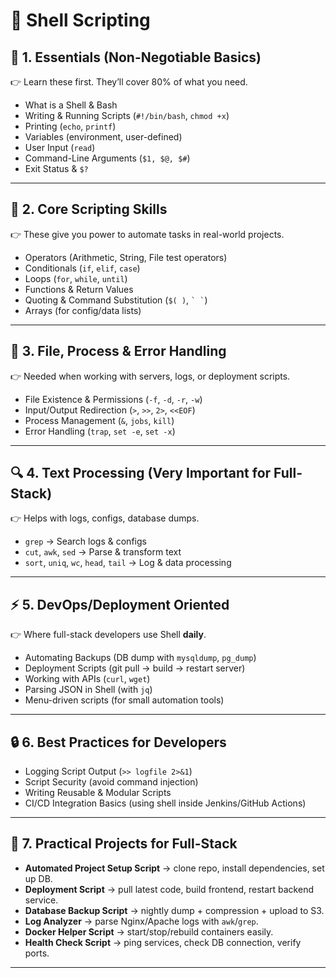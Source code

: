 # 📘 Shell Scripting

## 🧭 **1. Essentials (Non-Negotiable Basics)**

👉 Learn these first. They’ll cover 80% of what you need.

* What is a Shell & Bash
* Writing & Running Scripts (`#!/bin/bash`, `chmod +x`)
* Printing (`echo`, `printf`)
* Variables (environment, user-defined)
* User Input (`read`)
* Command-Line Arguments (`$1, $@, $#`)
* Exit Status & `$?`

---

## 🔄 **2. Core Scripting Skills**

👉 These give you power to automate tasks in real-world projects.

* Operators (Arithmetic, String, File test operators)
* Conditionals (`if`, `elif`, `case`)
* Loops (`for`, `while`, `until`)
* Functions & Return Values
* Quoting & Command Substitution (`$( )`, `` ` ` ``)
* Arrays (for config/data lists)

---

## 📂 **3. File, Process & Error Handling**

👉 Needed when working with servers, logs, or deployment scripts.

* File Existence & Permissions (`-f`, `-d`, `-r`, `-w`)
* Input/Output Redirection (`>`, `>>`, `2>`, `<<EOF`)
* Process Management (`&`, `jobs`, `kill`)
* Error Handling (`trap`, `set -e`, `set -x`)

---

## 🔍 **4. Text Processing (Very Important for Full-Stack)**

👉 Helps with logs, configs, database dumps.

* `grep` → Search logs & configs
* `cut`, `awk`, `sed` → Parse & transform text
* `sort`, `uniq`, `wc`, `head`, `tail` → Log & data processing

---

## ⚡ **5. DevOps/Deployment Oriented**

👉 Where full-stack developers use Shell **daily**.

* Automating Backups (DB dump with `mysqldump`, `pg_dump`)
* Deployment Scripts (git pull → build → restart server)
* Working with APIs (`curl`, `wget`)
* Parsing JSON in Shell (with `jq`)
* Menu-driven scripts (for small automation tools)

---

## 🔒 **6. Best Practices for Developers**

* Logging Script Output (`>> logfile 2>&1`)
* Script Security (avoid command injection)
* Writing Reusable & Modular Scripts
* CI/CD Integration Basics (using shell inside Jenkins/GitHub Actions)

---

## 🚀 **7. Practical Projects for Full-Stack**

* **Automated Project Setup Script** → clone repo, install dependencies, set up DB.
* **Deployment Script** → pull latest code, build frontend, restart backend service.
* **Database Backup Script** → nightly dump + compression + upload to S3.
* **Log Analyzer** → parse Nginx/Apache logs with `awk`/`grep`.
* **Docker Helper Script** → start/stop/rebuild containers easily.
* **Health Check Script** → ping services, check DB connection, verify ports.

---

